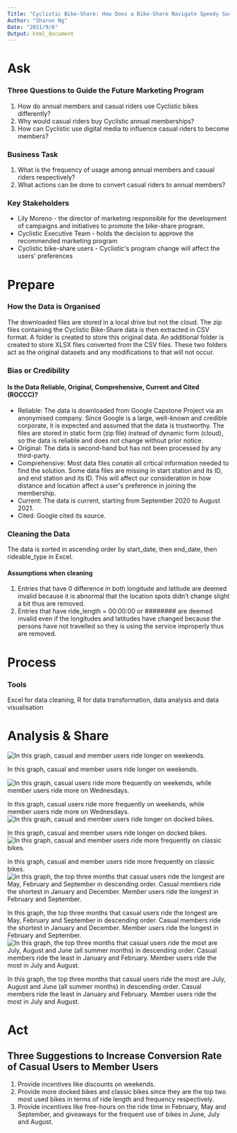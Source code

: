 ```yaml
---
Title: "Cyclistic Bike-Share: How Does a Bike-Share Navigate Speedy Success?"
Author: "Sharon Ng"
Date: "2021/9/6"
Output: html_document
---
```


# Ask
### Three Questions to Guide the Future Marketing Program
1. How do annual members and casual riders use Cyclistic bikes differently?
2. Why would casual riders buy Cyclistic annual memberships?
3. How can Cyclistic use digital media to influence casual riders to become members?

### Business Task
1. What is the frequency of usage among annual members and casual riders respectively?  
2. What actions can be done to convert casual riders to annual members?

### Key Stakeholders
- Lily Moreno - the director of marketing responsible for the development of campaigns and initiatives to promote the bike-share program.  
- Cyclistic Executive Team - holds the decision to approve the recommended marketing program  
- Cyclistic bike-share users - Cyclistic's program change will affect the users' preferences

# Prepare
### How the Data is Organised
The downloaded files are stored in a local drive but not the cloud. The zip files containing the Cyclistic Bike-Share data is then extracted in CSV format. A folder is created to store this original data. An additional folder is created to store XLSX files converted from the CSV files. These two folders act as the original datasets and any modifications to that will not occur.  

### Bias or Credibility
#### Is the Data Reliable, Original, Comprehensive, Current and Cited (ROCCC)?
- Reliable: The data is downloaded from Google Capstone Project via an anonymised company. Since Google is a large, well-known and credible corporate, it is expected and assumed that the data is trustworthy. The files are stored in static form (zip file) instead of dynamic form (cloud), so the data is reliable and does not change without prior notice.
- Original: The data is second-hand but has not been processed by any third-party.
- Comprehensive: Most data files conatin all critical information needed to find the solution. Some data files are missing in start station and its ID, and end station and its ID. This will affect our consideration in how distance and location affect a user's preference in joining the membership.
- Current: The data is current, starting from September 2020 to August 2021.
- Cited: Google cited its source.

### Cleaning the Data
The data is sorted in ascending order by start_date, then end_date, then rideable_type in Excel.

#### Assumptions when cleaning
1. Entries that have 0 difference in both longitude and latitude are deemed invalid because it is abnormal that the location spots didn’t change slight a bit thus are removed.
2. Entries that have ride_length = 00:00:00 or ######## are deemed invalid even if the longitudes and latitudes have changed because the persons have not travelled so they is using the service improperly thus are removed.

# Process
### Tools
Excel for data cleaning, R for data transformation, data analysis and data visualisation

# Analysis & Share
![In this graph, casual and member users ride longer on weekends.](https://github.com/SharonNg98/Cyclistic-Bike/blob/master/Average%20Ride%20Length%20for%20Member%20vs%20Casual%20Users%20by%20Day%20of%20Week.png)  

In this graph, casual and member users ride longer on weekends.
 
![In this graph, casual users ride more frequently on weekends, while member users ride more on Wednesdays.](https://github.com/SharonNg98/Cyclistic-Bike/blob/master/Number%20of%20Rides%20for%20Member%20vs%20Casual%20Users%20by%20Day%20of%20Week.png)
  
  In this graph, casual users ride more frequently on weekends, while member users ride more on Wednesdays.
![In this graph, casual and member users ride longer on docked bikes.](https://github.com/SharonNg98/Cyclistic-Bike/blob/master/Average%20Ride%20Length%20for%20Member%20vs%20Casual%20Users%20by%20Rideable%20Type.png)
  
  In this graph, casual and member users ride longer on docked bikes.
![In this graph, casual and member users ride more frequently on classic bikes.](https://github.com/SharonNg98/Cyclistic-Bike/blob/master/Number%20of%20Rides%20for%20Member%20vs%20Casual%20Users%20by%20Rideable%20Type.png)
  
  In this graph, casual and member users ride more frequently on classic bikes.
![In this graph, the top three months that casual users ride the longest are May, February and September in descending order. Casual members ride the shortest in January and December. Member users ride the longest in February and September.](https://github.com/SharonNg98/Cyclistic-Bike/blob/master/Average%20Ride%20Length%20for%20Member%20vs%20Casual%20Users%20by%20Month.png)
  
  In this graph, the top three months that casual users ride the longest are May, February and September in descending order. Casual members ride the shortest in January and December. Member users ride the longest in February and September.
![In this graph, the top three months that casual users ride the most  are July, August and June (all summer months) in descending order. Casual members ride the least in January and February. Member users ride the most in July and August.](https://github.com/SharonNg98/Cyclistic-Bike/blob/master/Number%20of%20Rides%20for%20Member%20vs%20Casual%20Users%20by%20Month.png)
  
  In this graph, the top three months that casual users ride the most are July, August and June (all summer months) in descending order. Casual members ride the least in January and February. Member users ride the most in July and August.

# Act
## Three Suggestions to Increase Conversion Rate of Casual Users to Member Users
1. Provide incentives like discounts on weekends.
2. Provide more docked bikes and classic bikes since they are the top two most used bikes in terms of ride length and frequency respectively.
3. Provide incentives like free-hours on the ride time in February, May and September, and giveaways for the frequent use of bikes in June, July and August.
